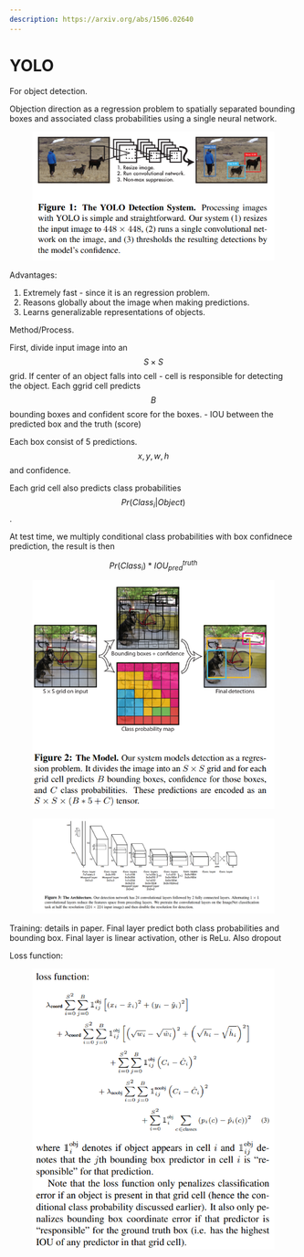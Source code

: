 ```yaml
---
description: https://arxiv.org/abs/1506.02640
---
```


# YOLO

For object detection.

Objection direction as a regression problem to spatially separated bounding boxes and associated class probabilities using a single neural network.&#x20;



<figure><img src="../.gitbook/assets/image (8).png" alt=""><figcaption></figcaption></figure>

Advantages:

1. Extremely fast - since it is an regression problem.
2. Reasons globally about the image when making predictions.&#x20;
3. Learns generalizable representations of objects.&#x20;

Method/Process.

First, divide input image into an $$S \times S$$ grid. If center of an object falls into cell - cell is responsible for detecting the object. Each ggrid cell predicts $$B$$ bounding boxes and confident score for the boxes. - IOU between the predicted box and the truth (score)

Each box consist of 5 predictions. $$x, y, w, h$$ and confidence.

Each grid cell also predicts class probabilities $$Pr(Class_i | Object)$$.

At test time, we multiply conditional class probabilities with box confidnece prediction, the result is then&#x20;

$$
Pr(Class_i) * IOU_{pred}^{truth}
$$



<figure><img src="../.gitbook/assets/image (6).png" alt=""><figcaption></figcaption></figure>



<figure><img src="../.gitbook/assets/image (3) (1).png" alt=""><figcaption></figcaption></figure>

Training: details in paper. Final layer predict both class probabilities and bounding box. Final layer is linear activation, other is ReLu. Also dropout

Loss function:



<figure><img src="../.gitbook/assets/image (4) (1).png" alt=""><figcaption></figcaption></figure>
